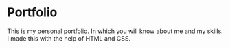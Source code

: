 # Portfolio
This is my personal portfolio. In which you will know about me and my skills. I made this with the help of HTML and CSS.
